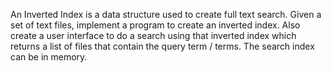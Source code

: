 An Inverted Index is a data structure used to create full text search. 
Given a set of text files, implement a program to create an inverted 
index. Also create a user interface to do a search using that inverted 
index which returns a list of files that contain the query term / terms.
The search index can be in memory.